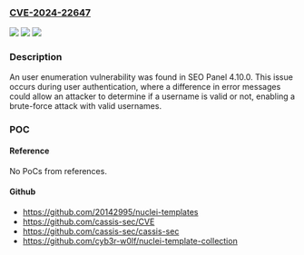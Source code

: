 ### [CVE-2024-22647](https://cve.mitre.org/cgi-bin/cvename.cgi?name=CVE-2024-22647)
![](https://img.shields.io/static/v1?label=Product&message=n%2Fa&color=blue)
![](https://img.shields.io/static/v1?label=Version&message=n%2Fa&color=blue)
![](https://img.shields.io/static/v1?label=Vulnerability&message=n%2Fa&color=brighgreen)

### Description

An user enumeration vulnerability was found in SEO Panel 4.10.0. This issue occurs during user authentication, where a difference in error messages could allow an attacker to determine if a username is valid or not, enabling a brute-force attack with valid usernames.

### POC

#### Reference
No PoCs from references.

#### Github
- https://github.com/20142995/nuclei-templates
- https://github.com/cassis-sec/CVE
- https://github.com/cassis-sec/cassis-sec
- https://github.com/cyb3r-w0lf/nuclei-template-collection

